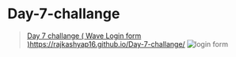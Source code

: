 # Day-7-challange
>[Day 7 challange  ( Wave Login form )](https://rajkashyap16.github.io/Day-7-challange/)https://rajkashyap16.github.io/Day-7-challange/
![login form ](https://github.com/rajkashyap16/Day-7-challange/assets/78655730/a020d260-fed1-4caf-bdd1-799db0deaef6)

